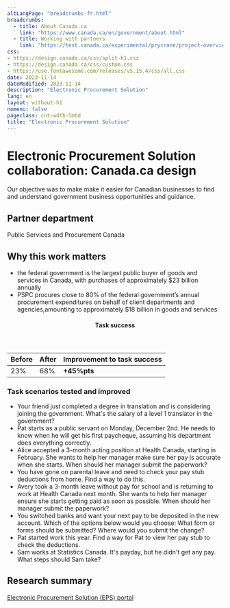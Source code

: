 ```yaml
---
altLangPage: "breadcrumbs-fr.html"
breadcrumbs:
  - title: About Canada.ca
    link: "https://www.canada.ca/en/government/about.html"
  - title: Working with partners
    link: "https://test.canada.ca/experimental/prycrane/project-overview/project-overview-en-03.html"  
css:
- https://design.canada.ca/css/split-h1.css
- https://design.canada.ca/css/custom.css
- https://use.fontawesome.com/releases/v5.15.4/css/all.css
date: 2023-11-14
dateModified: 2023-11-14
description: "Electronic Procurement Solution"
lang: en
layout: without-h1
nomenu: false
pageclass: cnt-wdth-lmtd
title: "Electronic Procurement Solution"
---
```

<h1 property="name" id="wb-cont" dir="ltr"><span class="stacked"><span>Electronic Procurement Solution collaboration</span>: <span>Canada.ca design</span></span></h1>
<p>Our objective was to make make it easier for Canadian businesses to find and understand government business opportunities and guidance.</p>
<h2>Partner department</h2>
<p>Public Services and Procurement Canada</p>
<h2>Why this work matters</h2>
<ul>
  <li class="custli">the federal government is the largest public buyer of goods and services in Canada, with purchases of approximately $23 billion annually</li>
  <li class="custli">PSPC procures close to 80% of the federal government’s annual procurement expenditures on behalf of client departments and agencies,amounting to approximately $18 billion in goods and services</li>
</ul>
<div class="row mrgn-tp-lg mrgn-bttm-lg">
  <div class="col-md-8">
    <div class="panel panel-success">
      <header class="panel-heading">
        <h4 class="panel-title text-center">Task success</h4>
      </header>
      <table class="table">
        <thead>
          <tr style="">
            <th scope="col" class="col-md-3">Before</th>
            <th scope="col" class="col-md-3">After</th>
            <th scope="col" class="col-md-6">Improvement to task success</th>
          </tr>
        </thead>
        <tbody>
          <tr>
            <td class="table-smnum">23%</td>
            <td class="table-smnum">68%</td>
            <td class="table-smnum"><span class="text-success"><strong>+45%pts</strong></span></td>
          </tr>
        </tbody>
      </table>
    </div>
  </div>
</div>
<h3>Task scenarios tested and improved</h3>
<ul class="custul">
  <li class="custli">Your friend just completed a degree in translation and is considering joining the government. What's the salary of a level 1 translator in the government?</li>
  <li class="custli">Pat starts as a public servant on Monday, December 2nd. He needs to know when he will get his first paycheque, assuming his department does everything correctly.</li>
  <li class="custli">Alice accepted a 3-month acting position at Health Canada, starting in February. She wants to help her manager make sure her pay is accurate when she starts. When should her manager submit the paperwork?</li>
  <li class="custli">You have gone on parental leave and need to check your pay stub deductions from home. Find a way to do this.</li>
  <li class="custli">Avery took a 3-month leave without pay for school and is returning to work at Health Canada next month. She wants to help her manager ensure she starts getting paid as soon as possible. When should her manager submit the paperwork?</li>
  <li class="custli">You switched banks and want your next pay to be deposited in the new account. Which of the options below would you choose: What form or forms should be submitted? Where would you submit the change?</li>
  <li class="custli">Pat started work this year. Find a way for Pat to view her pay stub to check the deductions.</li>
  <li class="custli">Sam works at Statistics Canada. It's payday, but he didn't get any pay. What steps should Sam take?</li>
</ul>
<h2>Research summary</h2>
<p><a href="https://blog.canada.ca/research-summaries/electronic-procurement-research-summary.html">Electronic Procurement Solution (EPS) portal</a></p>
